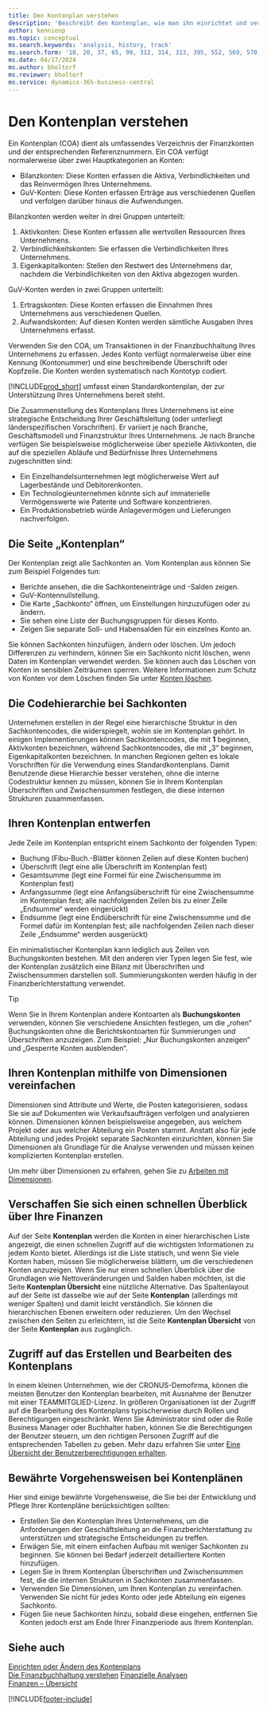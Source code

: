 ```yaml
---
title: Den Kontenplan verstehen
description: 'Beschreibt den Kontenplan, wie man ihn einrichtet und verwendet.'
author: kennienp
ms.topic: conceptual
ms.search.keywords: 'analysis, history, track'
ms.search.form: '18, 20, 37, 65, 99, 312, 314, 313, 395, 552, 569, 570, 634, 790, 791, 1158'
ms.date: 04/17/2024
ms.author: bholtorf
ms.reviewer: bholtorf
ms.service: dynamics-365-business-central
---
```


# <a name="understanding-the-chart-of-accounts"></a>Den Kontenplan verstehen

Ein Kontenplan (COA) dient als umfassendes Verzeichnis der Finanzkonten und der entsprechenden Referenznummern. Ein COA verfügt normalerweise über zwei Hauptkategorien an Konten:

- Bilanzkonten: Diese Konten erfassen die Aktiva, Verbindlichkeiten und das Reinvermögen Ihres Unternehmens.
- GuV-Konten: Diese Konten erfassen Erträge aus verschiedenen Quellen und verfolgen darüber hinaus die Aufwendungen.

Bilanzkonten werden weiter in drei Gruppen unterteilt:

1. Aktivkonten: Diese Konten erfassen alle wertvollen Ressourcen Ihres Unternehmens.
1. Verbindlichkeitskonten: Sie erfassen die Verbindlichkeiten Ihres Unternehmens.
1. Eigenkapitalkonten: Stellen den Restwert des Unternehmens dar, nachdem die Verbindlichkeiten von den Aktiva abgezogen wurden.

GuV-Konten werden in zwei Gruppen unterteilt:

1. Ertragskonten: Diese Konten erfassen die Einnahmen Ihres Unternehmens aus verschiedenen Quellen.
1. Aufwandskonten: Auf diesen Konten werden sämtliche Ausgaben Ihres Unternehmens erfasst.

Verwenden Sie den COA, um Transaktionen in der Finanzbuchhaltung Ihres Unternehmens zu erfassen. Jedes Konto verfügt normalerweise über eine Kennung (Kontonummer) und eine beschreibende Überschrift oder Kopfzeile. Die Konten werden systematisch nach Kontotyp codiert.

[!INCLUDE[prod_short](includes/prod_short.md)] umfasst einen Standardkontenplan, der zur Unterstützung Ihres Unternehmens bereit steht.

Die Zusammenstellung des Kontenplans Ihres Unternehmens ist eine strategische Entscheidung Ihrer Geschäftsleitung (oder unterliegt länderspezifischen Vorschriften). Er variiert je nach Branche, Geschäftsmodell und Finanzstruktur Ihres Unternehmens. Je nach Branche verfügen Sie beispielsweise möglicherweise über spezielle Aktivkonten, die auf die speziellen Abläufe und Bedürfnisse Ihres Unternehmens zugeschnitten sind:

* Ein Einzelhandelsunternehmen legt möglicherweise Wert auf Lagerbestände und Debitorenkonten.
* Ein Technologieunternehmen könnte sich auf immaterielle Vermögenswerte wie Patente und Software konzentrieren.
* Ein Produktionsbetrieb würde Anlagevermögen und Lieferungen nachverfolgen.

## <a name="the-chart-of-accounts-page"></a>Die Seite „Kontenplan“

Der Kontenplan zeigt alle Sachkonten an. Vom Kontenplan aus können Sie zum Beispiel Folgendes tun:  

* Berichte ansehen, die die Sachkonteneinträge und -Salden zeigen.  
* GuV-Kontennullstellung.  
* Die Karte „Sachkonto“ öffnen, um Einstellungen hinzuzufügen oder zu ändern.  
* Sie sehen eine Liste der Buchungsgruppen für dieses Konto.
* Zeigen Sie separate Soll- und Habensalden für ein einzelnes Konto an.

Sie können Sachkonten hinzufügen, ändern oder löschen. Um jedoch Differenzen zu verhindern, können Sie ein Sachkonto nicht löschen, wenn Daten im Kontenplan verwendet werden. Sie können auch das Löschen von Konten in sensiblen Zeiträumen sperren. Weitere Informationen zum Schutz von Konten vor dem Löschen finden Sie unter [Konten löschen](finance-setup-chart-accounts.md#delete-accounts).  

## <a name="the-code-hierarchy-in-gl-accounts"></a>Die Codehierarchie bei Sachkonten

Unternehmen erstellen in der Regel eine hierarchische Struktur in den Sachkontencodes, die widerspiegelt, wohin sie im Kontenplan gehört. In einigen Implementierungen können Sachkontencodes, die mit **1** beginnen, Aktivkonten bezeichnen, während Sachkontencodes, die mit „3“ beginnen, Eigenkapitalkonten bezeichnen. In manchen Regionen gelten es lokale Vorschriften für die Verwendung eines Standardkontenplans. Damit Benutzende diese Hierarchie besser verstehen, ohne die interne Codestruktur kennen zu müssen, können Sie in Ihrem Kontenplan Überschriften und Zwischensummen festlegen, die diese internen Strukturen zusammenfassen.

## <a name="designing-your-chart-of-accounts"></a>Ihren Kontenplan entwerfen

Jede Zeile im Kontenplan entspricht einem Sachkonto der folgenden Typen:

* Buchung (Fibu-Buch.-Blätter können Zeilen auf diese Konten buchen)
* Überschrift (legt eine alle Überschrift im Kontenplan fest)
* Gesamtsumme (legt eine Formel für eine Zwischensumme im Kontenplan fest)
* Anfangssumme (legt eine Anfangsüberschrift für eine Zwischensumme im Kontenplan fest; alle nachfolgenden Zeilen bis zu einer Zeile „Endsumme“ werden eingerückt)
* Endsumme (legt eine Endüberschrift für eine Zwischensumme und die Formel dafür im Kontenplan fest; alle nachfolgenden Zeilen nach dieser Zeile „Endsumme“ werden ausgerückt)

Ein minimalistischer Kontenplan kann lediglich aus Zeilen von Buchungskonten bestehen. Mit den anderen vier Typen legen Sie fest, wie der Kontenplan zusätzlich eine Bilanz mit Überschriften und Zwischensummen darstellen soll. Summierungskonten werden häufig in der Finanzberichterstattung verwendet.

> [!TIP]
> Wenn Sie in Ihrem Kontenplan andere Kontoarten als **Buchungskonten** verwenden, können Sie verschiedene Ansichten festlegen, um die „rohen“ Buchungskonten ohne die Berichtskontoarten für Summierungen und Überschriften anzuzeigen. Zum Beispiel: „Nur Buchungskonten anzeigen“ und „Gesperrte Konten ausblenden“.

## <a name="use-dimensions-to-simplify-your-chart-of-accounts"></a>Ihren Kontenplan mithilfe von Dimensionen vereinfachen

Dimensionen sind Attribute und Werte, die Posten kategorisieren, sodass Sie sie auf Dokumenten wie Verkaufsaufträgen verfolgen und analysieren können. Dimensionen können beispielsweise angegeben, aus welchem Projekt oder aus welcher Abteilung ein Posten stammt. Anstatt also für jede Abteilung und jedes Projekt separate Sachkonten einzurichten, können Sie Dimensionen als Grundlage für die Analyse verwenden und müssen keinen komplizierten Kontenplan erstellen.

Um mehr über Dimensionen zu erfahren, gehen Sie zu [Arbeiten mit Dimensionen](finance-dimensions.md).

## <a name="get-a-quick-overview-of-your-finances"></a>Verschaffen Sie sich einen schnellen Überblick über Ihre Finanzen

Auf der Seite **Kontenplan** werden die Konten in einer hierarchischen Liste angezeigt, die einen schnellen Zugriff auf die wichtigsten Informationen zu jedem Konto bietet. Allerdings ist die Liste statisch, und wenn Sie viele Konten haben, müssen Sie möglicherweise blättern, um die verschiedenen Konten anzuzeigen. Wenn Sie nur einen schnellen Überblick über die Grundlagen wie Nettoveränderungen und Salden haben möchten, ist die Seite **Kontenplan Übersicht** eine nützliche Alternative. Das Spaltenlayout auf der Seite ist dasselbe wie auf der Seite **Kontenplan** (allerdings mit weniger Spalten) und damit leicht verständlich. Sie können die hierarchischen Ebenen erweitern oder reduzieren. Um den Wechsel zwischen den Seiten zu erleichtern, ist die Seite **Kontenplan Übersicht** von der Seite **Kontenplan** aus zugänglich.

## <a name="access-to-create-and-edit-the-chart-of-accounts"></a>Zugriff auf das Erstellen und Bearbeiten des Kontenplans

In einem kleinen Unternehmen, wie der CRONUS-Demofirma, können die meisten Benutzer den Kontenplan bearbeiten, mit Ausnahme der Benutzer mit einer TEAMMITGLIED-Lizenz. In größeren Organisationen ist der Zugriff auf die Bearbeitung des Kontenplans typischerweise durch Rollen und Berechtigungen eingeschränkt. Wenn Sie Administrator sind oder die Rolle Business Manager oder Buchhalter haben, können Sie die Berechtigungen der Benutzer steuern, um den richtigen Personen Zugriff auf die entsprechenden Tabellen zu geben. Mehr dazu erfahren Sie unter [Eine Übersicht der Benutzerberechtigungen erhalten](ui-define-granular-permissions.md#get-an-overview-of-a-users-permissions).  


<!-- ## Standard chart of accounts in different regions
Uncomment when we have more examples added to our localization documentation

Some regions have defined standards for the chart of accounts structure you should use in your company. 

Here are some examples of such standards that have been implemented in localized versions of [!INCLUDE[prod_short](includes/prod_short.md)]:

* [Standard chart of accounts in Denmark](localfunctionality/denmark/how-to-set-up-standard-coa.md)
-->

## <a name="chart-of-accounts-best-practices"></a>Bewährte Vorgehensweisen bei Kontenplänen

Hier sind einige bewährte Vorgehensweise, die Sie bei der Entwicklung und Pflege Ihrer Kontenpläne berücksichtigen sollten:

* Erstellen Sie den Kontenplan Ihres Unternehmens, um die Anforderungen der Geschäftsleitung an die Finanzberichterstattung zu unterstützen und strategische Entscheidungen zu treffen.
* Erwägen Sie, mit einem einfachen Aufbau mit weniger Sachkonten zu beginnen. Sie können bei Bedarf jederzeit detailliertere Konten hinzufügen.
* Legen Sie in Ihrem Kontenplan Überschriften und Zwischensummen fest, die die internen Strukturen in Sachkonten zusammenfassen.
* Verwenden Sie Dimensionen, um Ihren Kontenplan zu vereinfachen. Verwenden Sie nicht für jedes Konto oder jede Abteilung ein eigenes Sachkonto.
* Fügen Sie neue Sachkonten hinzu, sobald diese eingehen, entfernen Sie Konten jedoch erst am Ende Ihrer Finanzperiode aus Ihrem Kontenplan.

## <a name="see-also"></a>Siehe auch

[Einrichten oder Ändern des Kontenplans](finance-setup-chart-accounts.md)  
[Die Finanzbuchhaltung verstehen](finance-general-ledger.md)
[Finanzielle Analysen](bi.md)  
[Finanzen – Übersicht](finance.md)  

[!INCLUDE[footer-include](includes/footer-banner.md)]
